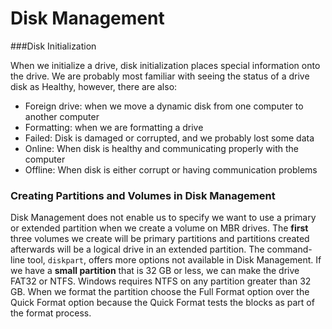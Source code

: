 # Disk Management
###Disk Initialization 

When we initialize a drive, disk initialization places special information onto the drive. We are probably most familiar with seeing the status of a drive disk as Healthy, however, there are also:
* Foreign drive: when we move a dynamic disk from one computer to another computer
* Formatting: when we are formatting a drive
* Failed: Disk is damaged or corrupted, and we probably lost some data
* Online: When disk is healthy and communicating properly with the computer
* Offline: When disk is either corrupt or having communication problems

### Creating Partitions and Volumes in Disk Management
Disk Management does not enable us to specify we want to use a primary or extended partition when we create a volume on MBR drives. The **first** three volumes we create will be primary partitions and partitions created afterwards will be a logical drive in an extended partition. The command-line tool, ```diskpart```, offers more options not available in Disk Management. If we have a **small partition** that is 32 GB or less, we can make the drive FAT32 or NTFS. Windows requires NTFS on any partition greater than 32 GB. When we format the partition choose the Full Format option over the Quick Format option because the Quick Format tests the blocks as part of the format process. 